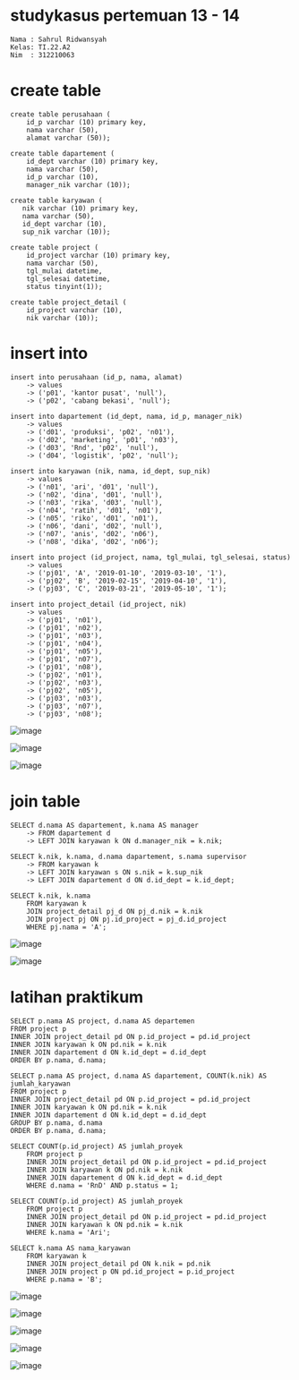 # studykasus pertemuan 13 - 14
```
Nama : Sahrul Ridwansyah 
Kelas: TI.22.A2
Nim  : 312210063
```

# create table

```
create table perusahaan (
    id_p varchar (10) primary key,
    nama varchar (50),
    alamat varchar (50));
```
```
create table dapartement (
    id_dept varchar (10) primary key,
    nama varchar (50),
    id_p varchar (10),
    manager_nik varchar (10));
```
```
create table karyawan (
   nik varchar (10) primary key,
   nama varchar (50),
   id_dept varchar (10),
   sup_nik varchar (10));
```
```
create table project (
    id_project varchar (10) primary key,
    nama varchar (50),
    tgl_mulai datetime,
    tgl_selesai datetime,
    status tinyint(1));
```
```
create table project_detail (
    id_project varchar (10),
    nik varchar (10));
```

# insert into
```
insert into perusahaan (id_p, nama, alamat)
    -> values
    -> ('p01', 'kantor pusat', 'null'),
    -> ('p02', 'cabang bekasi', 'null');
```
```
insert into dapartement (id_dept, nama, id_p, manager_nik)
    -> values
    -> ('d01', 'produksi', 'p02', 'n01'),
    -> ('d02', 'marketing', 'p01', 'n03'),
    -> ('d03', 'Rnd', 'p02', 'null'),
    -> ('d04', 'logistik', 'p02', 'null');
```
```
insert into karyawan (nik, nama, id_dept, sup_nik)
    -> values
    -> ('n01', 'ari', 'd01', 'null'),
    -> ('n02', 'dina', 'd01', 'null'),
    -> ('n03', 'rika', 'd03', 'null'),
    -> ('n04', 'ratih', 'd01', 'n01'),
    -> ('n05', 'riko', 'd01', 'n01'),
    -> ('n06', 'dani', 'd02', 'null'),
    -> ('n07', 'anis', 'd02', 'n06'),
    -> ('n08', 'dika', 'd02', 'n06');
```
```
insert into project (id_project, nama, tgl_mulai, tgl_selesai, status)
    -> values
    -> ('pj01', 'A', '2019-01-10', '2019-03-10', '1'),
    -> ('pj02', 'B', '2019-02-15', '2019-04-10', '1'),
    -> ('pj03', 'C', '2019-03-21', '2019-05-10', '1');
```
```
insert into project_detail (id_project, nik)
    -> values
    -> ('pj01', 'n01'),
    -> ('pj01', 'n02'),
    -> ('pj01', 'n03'),
    -> ('pj01', 'n04'),
    -> ('pj01', 'n05'),
    -> ('pj01', 'n07'),
    -> ('pj01', 'n08'),
    -> ('pj02', 'n01'),
    -> ('pj02', 'n03'),
    -> ('pj02', 'n05'),
    -> ('pj03', 'n03'),
    -> ('pj03', 'n07'),
    -> ('pj03', 'n08');
```

![image](https://github.com/sahrul180304/studykasus/assets/115526901/88029e44-46ef-4aec-83e0-7e7f412a0b4c)

![image](https://github.com/sahrul180304/studykasus/assets/115526901/0075c511-e658-4817-b80e-d00cbff7d205)

![image](https://github.com/sahrul180304/studykasus/assets/115526901/09376a68-2dad-4359-859f-7eb513ce7fa4)


# join table
```
SELECT d.nama AS dapartement, k.nama AS manager
    -> FROM dapartement d
    -> LEFT JOIN karyawan k ON d.manager_nik = k.nik;
```
```
SELECT k.nik, k.nama, d.nama dapartement, s.nama supervisor
    -> FROM karyawan k
    -> LEFT JOIN karyawan s ON s.nik = k.sup_nik
    -> LEFT JOIN dapartement d ON d.id_dept = k.id_dept;
```
```
SELECT k.nik, k.nama
    FROM karyawan k
    JOIN project_detail pj_d ON pj_d.nik = k.nik
    JOIN project pj ON pj.id_project = pj_d.id_project
    WHERE pj.nama = 'A';
```

![image](https://github.com/sahrul180304/studykasus/assets/115526901/2834824a-0119-4c6a-a341-c3e0eb3b859e)

![image](https://github.com/sahrul180304/studykasus/assets/115526901/be847dd1-5d87-45ca-8769-97be7ea2a872)

# latihan praktikum
```
SELECT p.nama AS project, d.nama AS departemen
FROM project p
INNER JOIN project_detail pd ON p.id_project = pd.id_project
INNER JOIN karyawan k ON pd.nik = k.nik
INNER JOIN dapartement d ON k.id_dept = d.id_dept
ORDER BY p.nama, d.nama;
```
```
SELECT p.nama AS project, d.nama AS dapartement, COUNT(k.nik) AS jumlah_karyawan
FROM project p
INNER JOIN project_detail pd ON p.id_project = pd.id_project
INNER JOIN karyawan k ON pd.nik = k.nik
INNER JOIN dapartement d ON k.id_dept = d.id_dept
GROUP BY p.nama, d.nama
ORDER BY p.nama, d.nama;
```
```
SELECT COUNT(p.id_project) AS jumlah_proyek
    FROM project p
    INNER JOIN project_detail pd ON p.id_project = pd.id_project
    INNER JOIN karyawan k ON pd.nik = k.nik
    INNER JOIN dapartement d ON k.id_dept = d.id_dept
    WHERE d.nama = 'RnD' AND p.status = 1;
```
```
SELECT COUNT(p.id_project) AS jumlah_proyek
    FROM project p
    INNER JOIN project_detail pd ON p.id_project = pd.id_project
    INNER JOIN karyawan k ON pd.nik = k.nik
    WHERE k.nama = 'Ari';
```
```
SELECT k.nama AS nama_karyawan
    FROM karyawan k
    INNER JOIN project_detail pd ON k.nik = pd.nik
    INNER JOIN project p ON pd.id_project = p.id_project
    WHERE p.nama = 'B';
```

![image](https://github.com/sahrul180304/studykasus/assets/115526901/54958752-3605-4966-b175-2500ad9c323f)

    
![image](https://github.com/sahrul180304/studykasus/assets/115526901/3a7e51cf-430e-4b1e-91da-8d3dad561814)


![image](https://github.com/sahrul180304/studykasus/assets/115526901/00b49518-15c6-4063-aa06-96e555850a9b)


![image](https://github.com/sahrul180304/studykasus/assets/115526901/9a33c516-0dc2-4a7e-9e12-b60929f544ec)


![image](https://github.com/sahrul180304/studykasus/assets/115526901/bd5c7c91-48e3-4cd2-be87-3986b9cb57e0)















